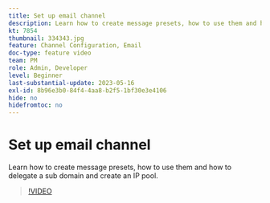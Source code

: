 ```yaml
---
title: Set up email channel
description: Learn how to create message presets, how to use them and how to delegate a sub domain and create an IP pool.
kt: 7854
thumbnail: 334343.jpg
feature: Channel Configuration, Email
doc-type: feature video
team: PM
role: Admin, Developer
level: Beginner
last-substantial-update: 2023-05-16
exl-id: 8b96e3b0-84f4-4aa8-b2f5-1bf30e3e4106
hide: no
hidefromtoc: no
---
```

# Set up email channel

Learn how to create message presets, how to use them and how to delegate a sub domain and create an IP pool.

>[!VIDEO](https://video.tv.adobe.com/v/334343?quality=12&learn=on)

